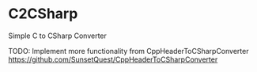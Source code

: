 # C2CSharp
Simple C to CSharp Converter

TODO:
Implement more functionality from CppHeaderToCSharpConverter
https://github.com/SunsetQuest/CppHeaderToCSharpConverter
